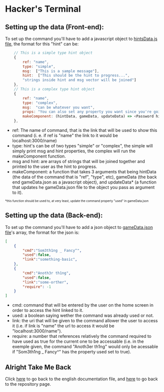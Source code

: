 Hacker's Terminal
=================

Setting up the data (Front-end):
--------------------------------

To set up the command you'll have to add a javascript object to [hintsData.js file](Front/src/components/hints/hintsData.js), the format for this "hint" can be:
```javascript
    // This is a simple type hint object
    {
        ref: "name",
        type: "simple", 
        msg:  ["This is a sample message"],
        hint:  ["This should be the hint to progress...", 
        "strings inside hint and msg vector will be joined"]
    },
    // This is a complex type hint object
    {
        ref: "name",
        type: "complex",
        msg:  "can be whatever you want",
        props: "You can also set any property you want since you're going to use it manually",
        makeComponent: (hintData, gameData, updateData) => <Password hintsData={hintsData} gameData={gameData} updateData={updateData} />
    },
```
* ref: The name of command, that is the link that will be used to show this command (i. e. if ref is "name" the link to it would be  localhost:3000/name)
* type: hint's can be of two types "simple" or "complex", the simple will simply print msg and hint properties, the complex will run the makeComponent function.
* msg and hint: are arrays of strings that will be joined together and printed to the user as the hint to progress.
* makeComponent: a function that takes 3 arguments that being hintData (the data of the command that is "ref", "type", etc), gameData (the back end gameData.json as a javascript object), and updateData* (a function that updates he gameData.json file to the object you pass as argument to it).

<sub><sup> *this function should be used to, at very least, update the command property "used" in gameData.json </sup></sup>

Setting up the data (Back-end):
--------------------------------

To set up the command you'll have to add a json object to [gameData.json file](Back/gameData.json)'s array, the format for the json is:
```json
[
    {
        "cmd":"Som3th1ng _ Fancy^",
        "used":false,
        "link":"something-basic",
    },
    {
        "cmd":"Anoth3r th1ng",
        "used":false,
        "link":"some-orther", 
        "require": -1
    }
]
```
- cmd: command that will be entered by the user on the home screen in order to access the hint linked to it.
- used: a boolean saying wether the command was already used or not.
- link: the uri that will be given to the command allower the user to access it (i.e. if link is "name" the url to access it would be "localhost:3000/name").
- require: a number that references relatively the command required to have used as true for the current one to be accessable (i.e. in the exemple given, the command "Anoth3er th1ng" would only be acessable if "Som3th1ng _ Fancy^" has the property used set to true).

Alright Take Me Back
--------------------
Click [here](english.md) to go back to the english documentation file, and [here](https://github.com/EdPirro/REACT-hacker-terminal) to go back to the repository page.
